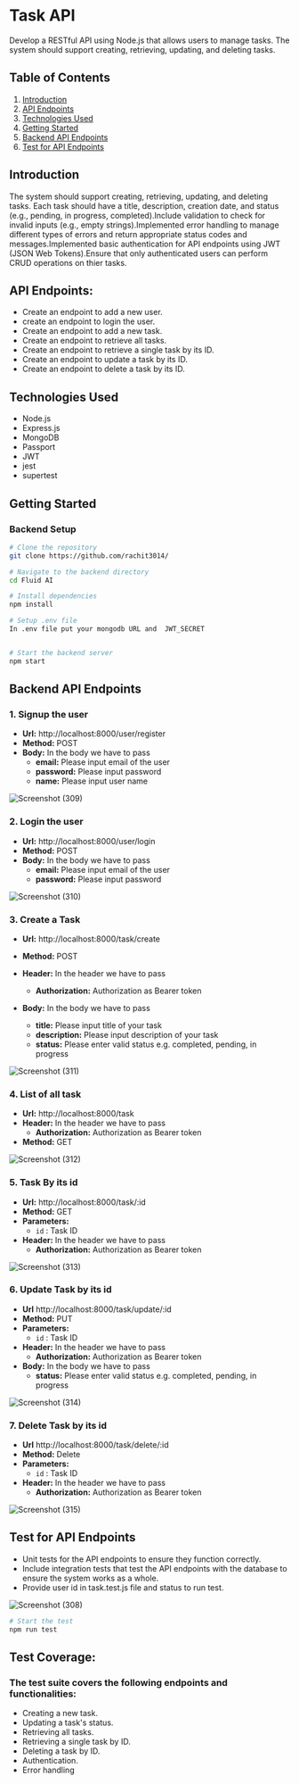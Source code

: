 # Task API

Develop a RESTful API using Node.js that allows users to manage tasks. The system should support creating, retrieving, updating, and deleting tasks.

## Table of Contents

1. [Introduction](#introduction)
2. [API Endpoints](#api-endpoints)
3. [Technologies Used](#technologies-used)
4. [Getting Started](#getting-started)
5. [Backend API Endpoints](#backend-api-endpoints)
6. [Test for API Endpoints](#test-for-api-endpoints)

## Introduction
The system should support creating, retrieving, updating, and deleting tasks. Each task should have a title, description, creation date, and status (e.g., pending, in progress, completed).Include validation to check for invalid inputs (e.g., empty strings).Implemented error handling to manage different types of errors and return appropriate status codes and messages.Implemented basic authentication for API endpoints using JWT (JSON Web Tokens).Ensure that only authenticated users can perform CRUD operations on thier tasks.


## API Endpoints:
- Create an endpoint to add a new user.
- create an endpoint to login the user.
- Create an endpoint to add a new task.
- Create an endpoint to retrieve all tasks.
- Create an endpoint to retrieve a single task by its ID.
- Create an endpoint to update a task by its ID.
- Create an endpoint to delete a task by its ID.


## Technologies Used

- Node.js
- Express.js
- MongoDB
- Passport
- JWT
- jest
- supertest


## Getting Started

### Backend Setup

```bash
# Clone the repository
git clone https://github.com/rachit3014/

# Navigate to the backend directory
cd Fluid AI

# Install dependencies
npm install

# Setup .env file
In .env file put your mongodb URL and  JWT_SECRET


# Start the backend server
npm start
```

## Backend API Endpoints

### 1. Signup the user

- **Url:** http://localhost:8000/user/register
- **Method:** POST
- **Body:** In the body we have to pass
  - **email:** Please input email of the user
  - **password:** Please input password 
  - **name:** Please input user name

![Screenshot (309)](https://github.com/rachit3014/Fluid-AI/assets/84663169/3023f4a5-756e-40ac-b2e1-b6ce4bf6a259)


### 2. Login the user

- **Url:** http://localhost:8000/user/login
- **Method:** POST
- **Body:** In the body we have to pass
  - **email:** Please input email of the user
  - **password:** Please input password

![Screenshot (310)](https://github.com/rachit3014/Fluid-AI/assets/84663169/e370963b-cc11-420c-b2b5-f954458ed910)


### 3. Create a Task

- **Url:** http://localhost:8000/task/create
- **Method:** POST
- **Header:** In the header we have to pass
  - **Authorization:** Authorization as Bearer  token

- **Body:** In the body we have to pass
  - **title:** Please input title of your task
  - **description:** Please input description of your task
  - **status:** Please enter valid status e.g. completed, pending, in progress 

![Screenshot (311)](https://github.com/rachit3014/Fluid-AI/assets/84663169/3c1cfda6-60f5-4bf8-9f83-9b2a629f9c06)


### 4. List of all task

- **Url:** http://localhost:8000/task
- **Header:** In the header we have to pass
  - **Authorization:** Authorization as Bearer  token
- **Method:** GET

![Screenshot (312)](https://github.com/rachit3014/Fluid-AI/assets/84663169/6f7fb556-0cd8-46c8-a562-33612deb04c3)



### 5. Task By its id

- **Url:** http://localhost:8000/task/:id
- **Method:** GET
- **Parameters:**
  -  `id` : Task ID
- **Header:** In the header we have to pass
  - **Authorization:** Authorization as Bearer  token

![Screenshot (313)](https://github.com/rachit3014/Fluid-AI/assets/84663169/c2b12912-22d4-43c1-8fb9-0da977982d92)



### 6. Update Task by its id

- **Url**  http://localhost:8000/task/update/:id
- **Method:** PUT
- **Parameters:**
  -  `id` : Task ID
- **Header:** In the header we have to pass
  - **Authorization:** Authorization as Bearer  token
- **Body:** In the body we have to pass
  - **status:** Please enter valid status e.g. completed, pending, in progress

 ![Screenshot (314)](https://github.com/rachit3014/Fluid-AI/assets/84663169/285c726d-9051-44e3-8515-d8d1047a7e6a)



### 7. Delete Task by its id

- **Url** http://localhost:8000/task/delete/:id
- **Method:** Delete
- **Parameters:**
  - `id` : Task ID
- **Header:** In the header we have to pass
  - **Authorization:** Authorization as Bearer  token

![Screenshot (315)](https://github.com/rachit3014/Fluid-AI/assets/84663169/76d46b5a-35f1-4b3b-993f-d8096e7d8fff)



## Test for API Endpoints

- Unit tests for the API endpoints to ensure they function correctly.
- Include integration tests that test the API endpoints with the database to ensure the system works as a whole.
- Provide user id in task.test.js file and status to run test.

![Screenshot (308)](https://github.com/rachit3014/Fluid-AI/assets/84663169/4ec75b1c-5953-4010-a529-a1e1dcd66fa4)

 
```bash
# Start the test
npm run test
```
## Test Coverage:
### The test suite covers the following endpoints and functionalities:
- Creating a new task.
- Updating a task's status.
- Retrieving all tasks.
- Retrieving a single task by ID.
- Deleting a task by ID.
- Authentication.
- Error handling
